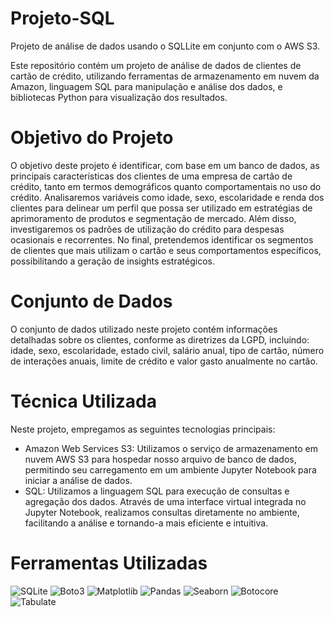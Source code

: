 # Projeto-SQL

Projeto de análise de dados usando o SQLLite em conjunto com o AWS S3.

Este repositório contém um projeto de análise de dados de clientes de cartão de crédito, utilizando ferramentas de armazenamento em nuvem da Amazon, linguagem SQL para manipulação e análise dos dados, e bibliotecas Python para visualização dos resultados.
# Objetivo do Projeto

O objetivo deste projeto é identificar, com base em um banco de dados, as principais características dos clientes de uma empresa de cartão de crédito, tanto em termos demográficos quanto comportamentais no uso do crédito. Analisaremos variáveis como idade, sexo, escolaridade e renda dos clientes para delinear um perfil que possa ser utilizado em estratégias de aprimoramento de produtos e segmentação de mercado. Além disso, investigaremos os padrões de utilização do crédito para despesas ocasionais e recorrentes. No final, pretendemos identificar os segmentos de clientes que mais utilizam o cartão e seus comportamentos específicos, possibilitando a geração de insights estratégicos.

# Conjunto de Dados

O conjunto de dados utilizado neste projeto contém informações detalhadas sobre os clientes, conforme as diretrizes da LGPD, incluindo: idade, sexo, escolaridade, estado civil, salário anual, tipo de cartão, número de interações anuais, limite de crédito e valor gasto anualmente no cartão.

# Técnica Utilizada

Neste projeto, empregamos as seguintes tecnologias principais:

- Amazon Web Services S3: Utilizamos o serviço de armazenamento em nuvem AWS S3 para hospedar nosso arquivo de banco de dados, permitindo seu carregamento em um ambiente Jupyter Notebook para iniciar a análise de dados.
- SQL: Utilizamos a linguagem SQL para execução de consultas e agregação dos dados. Através de uma interface virtual integrada no Jupyter Notebook, realizamos consultas diretamente no ambiente, facilitando a análise e tornando-a mais eficiente e intuitiva.


# Ferramentas Utilizadas

![SQLite](https://img.shields.io/badge/SQLite-003B57?style=for-the-badge&logo=sqlite&logoColor=white)
![Boto3](https://img.shields.io/badge/Boto3-FF9900?style=for-the-badge&logo=amazon-aws&logoColor=white)
![Matplotlib](https://img.shields.io/badge/Matplotlib-013243?style=for-the-badge&logo=matplotlib&logoColor=white)
![Pandas](https://img.shields.io/badge/Pandas-150458?style=for-the-badge&logo=pandas&logoColor=white)
![Seaborn](https://img.shields.io/badge/Seaborn-0077B6?style=for-the-badge&logoColor=white)
![Botocore](https://img.shields.io/badge/Botocore-232F3E?style=for-the-badge&logoColor=white)
![Tabulate](https://img.shields.io/badge/Tabulate-FF6600?style=for-the-badge&logoColor=white)


